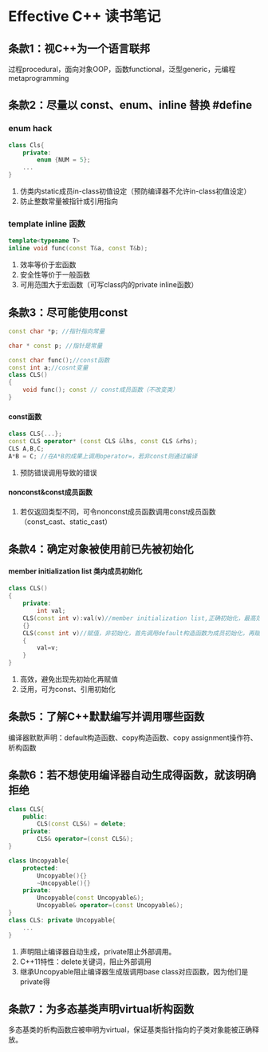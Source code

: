 # Effective C++ 读书笔记

## 条款1：视C++为一个语言联邦

过程procedural，面向对象OOP，函数functional，泛型generic，元编程metaprogramming



## 条款2：尽量以 const、enum、inline 替换 #define

### enum hack

```c++
class Cls{
    private:
    	enum {NUM = 5};
    ...
}
```

1. 仿类内static成员in-class初值设定（预防编译器不允许in-class初值设定）
2. 防止整数常量被指针或引用指向



### template inline 函数

```c++
template<typename T>
inline void func(const T&a, const T&b);
```

1. 效率等价于宏函数
2. 安全性等价于一般函数
3. 可用范围大于宏函数（可写class内的private inline函数）



## 条款3：尽可能使用const

```c++
const char *p; //指针指向常量

char * const p; //指针是常量

const char func();//const函数
const int a;//cosnt变量
class CLS()
{
    void func(); const // const成员函数（不改变类）
}
```





#### const函数

```c++
class CLS{...};
const CLS operator* (const CLS &lhs, const CLS &rhs);
CLS A,B,C;
A*B = C; //在A*B的成果上调用operator=，若非const则通过编译
```

1. 预防错误调用导致的错误

#### nonconst&const成员函数

1. 若仅返回类型不同，可令nonconst成员函数调用const成员函数（const_cast、static_cast）



## 条款4：确定对象被使用前已先被初始化

#### member initialization list 类内成员初始化

```c++
class CLS()
{
    private:
    	int val;
    CLS(const int v):val(v)//member initialization list,正确初始化，最高效
    {}
    CLS(const int v)//赋值，非初始化，首先调用default构造函数为成员初始化，再赋值
    {
        val=v;
    }
}
```

1. 高效，避免出现先初始化再赋值
2. 泛用，可为const、引用初始化



## 条款5：了解C++默默编写并调用哪些函数

编译器默默声明：default构造函数、copy构造函数、copy assignment操作符、析构函数



## 条款6：若不想使用编译器自动生成得函数，就该明确拒绝

```c++
class CLS{
    public:
    	CLS(const CLS&) = delete;
    private:
    	CLS& operator=(const CLS&);
}
```

```c++
class Uncopyable{
	protected:
    	Uncopyable(){}
    	~Uncopyable(){}
    private:
    	Uncopyable(const Uncopyable&);
    	Uncopyable& operator=(const Uncopyable&);
}
class CLS: private Uncopyable{
    ...
}
```

1. 声明阻止编译器自动生成，private阻止外部调用。
2. C++11特性：delete关键词，阻止外部调用
3. 继承Uncopyable阻止编译器生成版调用base class对应函数，因为他们是private得



## 条款7：为多态基类声明virtual析构函数

多态基类的析构函数应被申明为virtual，保证基类指针指向的子类对象能被正确释放。

